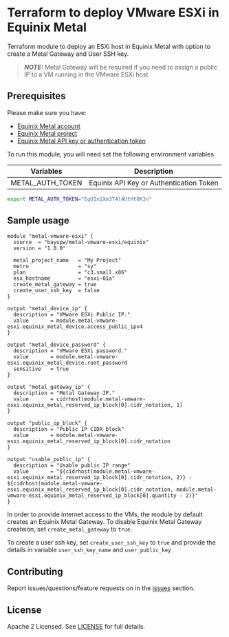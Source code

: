 # Terraform to deploy VMware ESXi in Equinix Metal

Terraform module to deploy an ESXi host in Equinix Metal with option to create a Metal Gateway and User SSH key.
> **_NOTE:_** 
> Metal Gateway will be required if you need to assign a public IP to a VM running in the VMware ESXi host.

## Prerequisites

Please make sure you have:
- [Equinix Metal account](https://metal.equinix.com/developers/docs/accounts/users/#profile)
- [Equinix Metal project](https://metal.equinix.com/developers/docs/accounts/projects/)
- [Equinix Metal API key or authentication token](https://metal.equinix.com/developers/docs/accounts/users/#api-keys)

To run this module, you will need set the following environment variables

Variables | Description
--- | ---
METAL_AUTH_TOKEN | Equinix API Key or Authentication Token


```bash
export METAL_AUTH_TOKEN="EqU1n1Xm3T4l4UtHt0K3n"
```

## Sample usage

```hcl
module "metal-vmware-esxi" {
  source  = "bayupw/metal-vmware-esxi/equinix"
  version = "1.0.0"

  metal_project_name   = "My Project"
  metro                = "sy"
  plan                 = "c3.small.x86"
  esx_hostname         = "esxi-01a"
  create_metal_gateway = true
  create_user_ssh_key  = false
}

output "metal_device_ip" {
  description = "VMware ESXi Public IP."
  value       = module.metal-vmware-esxi.equinix_metal_device.access_public_ipv4
}

output "metal_device_password" {
  description = "VMware ESXi password."
  value       = module.metal-vmware-esxi.equinix_metal_device.root_password
  sensitive   = true
}

output "metal_gateway_ip" {
  description = "Metal Gateway IP."
  value       = cidrhost(module.metal-vmware-esxi.equinix_metal_reserved_ip_block[0].cidr_notation, 1)
}

output "public_ip_block" {
  description = "Public IP CIDR block"
  value       = module.metal-vmware-esxi.equinix_metal_reserved_ip_block[0].cidr_notation
}

output "usable_public_ip" {
  description = "Usable public IP range"
  value       = "${cidrhost(module.metal-vmware-esxi.equinix_metal_reserved_ip_block[0].cidr_notation, 2)} - ${cidrhost(module.metal-vmware-esxi.equinix_metal_reserved_ip_block[0].cidr_notation, module.metal-vmware-esxi.equinix_metal_reserved_ip_block[0].quantity - 2)}"
}
```

In order to provide internet access to the VMs, the module by default creates an Equinix Metal Gateway. To disable Equinix Metal Gateway createion, set ```create_metal_gateway``` to ```true```.

To create a user ssh key, set ```create_user_ssh_key``` to ```true``` and provide the details in variable ```user_ssh_key_name``` and ```user_public_key```


## Contributing

Report issues/questions/feature requests on in the [issues](https://github.com/bayupw/terraform-equinix-metal-vmware-esxi/issues/new) section.

## License

Apache 2 Licensed. See [LICENSE](https://github.com/bayupw/terraform-equinix-metal-vmware-esxi/tree/master/LICENSE) for full details.